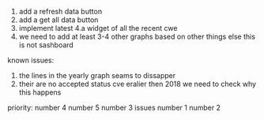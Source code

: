 1. add a refresh data button
2. add a get all data button
3. implement latest
4.a widget of all the recent cwe
5. we need to add at least 3-4 other graphs based on other things else this is not sashboard

known issues:
1. the lines in the yearly graph seams to dissapper
2. their are no accepted status cve eralier then 2018 we need to check why this happens

priority:
number 4
number 5
number 3
issues
number 1
number 2

